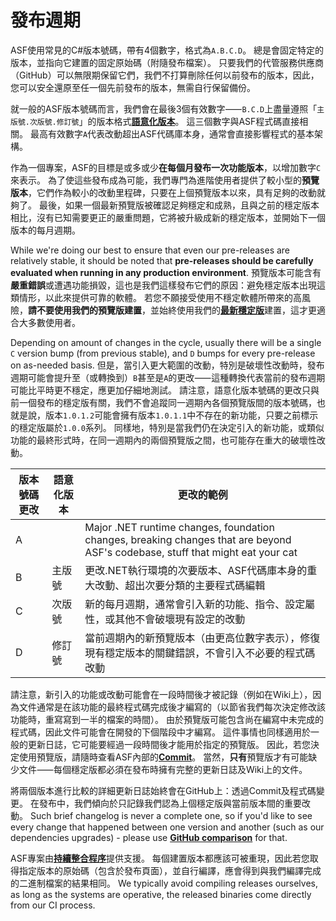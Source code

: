 # 發布週期

ASF使用常見的C#版本號碼，帶有4個數字，格式為&#8203;`A.B.C.D`&#8203;。 總是會固定特定的版本，並指向它建置的固定原始碼（附隨發布檔案）。 只要我們的代管服務供應商（GitHub）可以無限期保留它們，我們不打算刪除任何以前發布的版本，因此，您可以安全還原至任一個先前發布的版本，無需自行保留備份。

就一般的ASF版本號碼而言，我們會在最後3個有效數字⸺&#8203;`B.C.D`&#8203;上盡量遵照「&#8203;`主版號.次版號.修訂號`&#8203;」的版本格式&#8203;**[語意化版本](https://semver.org/lang/zh-TW/)**&#8203;。 這三個數字與ASF程式碼直接相關。 最高有效數字&#8203;`A`&#8203;代表改動超出ASF代碼庫本身，通常會直接影響程式的基本架構。

作為一個專案，ASF的目標是或多或少&#8203;**在每個月發布一次功能版本**&#8203;，以增加數字&#8203;`C`&#8203;來表示。 為了使這些發布成為可能，我們專門為進階使用者提供了較小型的&#8203;**預覽版本**&#8203;，它們作為較小的改動里程碑，只要在上個預覽版本以來，具有足夠的改動就夠了。 最後，如果一個最新預覽版被確認足夠穩定和成熟，且與之前的穩定版本相比，沒有已知需要更正的嚴重問題，它將被升級成新的穩定版本，並開始下一個版本的每月週期。

While we're doing our best to ensure that even our pre-releases are relatively stable, it should be noted that **pre-releases should be carefully evaluated when running in any production environment**. 預覽版本可能含有&#8203;**嚴重錯誤**&#8203;或遭遇功能損毀，這也是我們這樣發布它們的原因：避免穩定版本出現這類情形，以此來提供可靠的軟體。 若您不願接受使用不穩定軟體所帶來的高風險，&#8203;**請不要使用我們的預覽版建置**&#8203;，並始終使用我們的&#8203;**[最新穩定版](https://github.com/JustArchiNET/ArchiSteamFarm/releases/latest)**&#8203;建置，這才更適合大多數使用者。

Depending on amount of changes in the cycle, usually there will be a single `C` version bump (from previous stable), and `D` bumps for every pre-release on as-needed basis. 但是，當引入更大範圍的改動，特別是破壞性改動時，發布週期可能會提升至（或轉換到）&#8203;`B`&#8203;甚至是&#8203;`A`&#8203;的更改⸺這種轉換代表當前的發布週期可能比平時更不穩定，應更加仔細地測試。 請注意，語意化版本號碼的更改只與前一個發布的穩定版有關，我們不會追蹤同一週期內各個預覽版間的版本號碼，也就是說，版本&#8203;`1.0.1.2`&#8203;可能會擁有版本&#8203;`1.0.1.1`&#8203;中不存在的新功能，只要之前標示的穩定版屬於&#8203;`1.0.0`&#8203;系列。 同樣地，特別是當我們仍在決定引入的新功能，或類似功能的最終形式時，在同一週期內的兩個預覽版之間，也可能存在重大的破壞性改動。

| 版本號碼更改 | 語意化版本 | 更改的範例                                                                                                                          |
| ------ | ----- | ------------------------------------------------------------------------------------------------------------------------------ |
| A      |       | Major .NET runtime changes, foundation changes, breaking changes that are beyond ASF's codebase, stuff that might eat your cat |
| B      | 主版號   | 更改.NET執行環境的次要版本、ASF代碼庫本身的重大改動、超出次要分類的主要程式碼編輯                                                                                   |
| C      | 次版號   | 新的每月週期，通常會引入新的功能、指令、設定屬性，或其他不會破壞現有設定的改動                                                                                        |
| D      | 修訂號   | 當前週期內的新預覽版本（由更高位數字表示），修復現有穩定版本的關鍵錯誤，不會引入不必要的程式碼改動                                                                              |

請注意，新引入的功能或改動可能會在一段時間後才被記錄（例如在Wiki上），因為文件通常是在該功能的最終程式碼完成後才編寫的（以節省我們每次決定修改該功能時，重寫寫到一半的檔案的時間）。 由於預覽版可能包含尚在編寫中未完成的程式碼，因此文件可能會在開發的下個階段中才編寫。 這件事情也同樣適用於一般的更新日誌，它可能要經過一段時間後才能用於指定的預覽版。 因此，若您決定使用預覽版，請隨時查看ASF內部的&#8203;**[Commit](https://github.com/JustArchiNET/ArchiSteamFarm/commits/main)**&#8203;。 當然，&#8203;**只有**&#8203;預覽版才有可能缺少文件⸺每個穩定版都必須在發布時擁有完整的更新日誌及Wiki上的文件。

將兩個版本進行比較的詳細更新日誌始終會在GitHub上：透過Commit及程式碼變更。 在發布中，我們傾向於只記錄我們認為上個穩定版與當前版本間的重要改動。 Such brief changelog is never a complete one, so if you'd like to see every change that happened between one version and another (such as our dependencies upgrades) - please use **[GitHub comparison](https://github.com/JustArchiNET/ArchiSteamFarm/compare)** for that.

ASF專案由&#8203;**[持續整合程序](https://github.com/JustArchiNET/ArchiSteamFarm/actions)**&#8203;提供支援。 每個建置版本都應該可被重現，因此若您取得指定版本的原始碼（包含於發布頁面），並自行編譯，應會得到與我們編譯完成的二進制檔案的結果相同。 We typically avoid compiling releases ourselves, as long as the systems are operative, the released binaries come directly from our CI process.